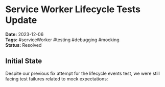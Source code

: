 # Service Worker Lifecycle Tests Update

**Date:** 2023-12-06  
**Tags:** #serviceWorker #testing #debugging #mocking  
**Status:** Resolved  

## Initial State

Despite our previous fix attempt for the lifecycle events test, we were still facing test failures related to mock expectations:

